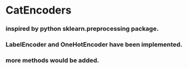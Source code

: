 # CatEncoders

### inspired by python sklearn.preprocessing package.
### LabelEncoder and OneHotEncoder have been implemented.
### more methods would be added.

